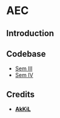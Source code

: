 # AEC

## Introduction



## Codebase

- [Sem III](https://github.com/HeimanPictures/AEC/tree/master/SEM%20III)
- [Sem IV](https://github.com/HeimanPictures/AEC/tree/master/SEM%20IV)

## Credits

- **[AkKiL](https://github.com/HeimanPictures/)**
